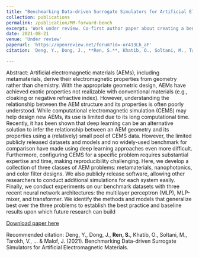 ```yaml
---
title: "Benchmarking Data-driven Surrogate Simulators for Artificial Electromagnetic Materials" 
collection: publications
permalink: /publication/MM-forward-bench
excerpt: 'Work under review. Co-first author paper about creating a benchmark suite for easy benchmarking of the forward mapping of the AEM property emulator'
date: 2021-08-21
venue: 'Under review'
paperurl: 'https://openreview.net/forum?id=-or413Lh_aF'
citation: 'Deng, Y., Dong, J., **Ren, S.**, Khatib, O., Soltani, M., Tarokh, V., ... & Malof, J. (2021). Benchmarking Data-driven Surrogate Simulators for Artificial Electromagnetic Materials.'

---
```


Abstract: Artificial electromagnetic materials (AEMs), including metamaterials, derive their electromagnetic properties from geometry rather than chemistry. With the appropriate geometric design, AEMs have achieved exotic properties not realizable with conventional materials (e.g., cloaking or negative refractive index). However, understanding the relationship between the AEM structure and its properties is often poorly understood. While computational electromagnetic simulation (CEMS) may help design new AEMs, its use is limited due to its long computational time. Recently, it has been shown that deep learning can be an alternative solution to infer the relationship between an AEM geometry and its properties using a (relatively) small pool of CEMS data. However, the limited publicly released datasets and models and no widely-used benchmark for comparison have made using deep learning approaches even more difficult. Furthermore, configuring CEMS for a specific problem requires substantial expertise and time, making reproducibility challenging. Here, we develop a collection of three classes of AEM problems: metamaterials, nanophotonics, and color filter designs. We also publicly release software, allowing other researchers to conduct additional simulations for each system easily. Finally, we conduct experiments on our benchmark datasets with three recent neural network architectures: the multilayer perceptron (MLP), MLP-mixer, and transformer. We identify the methods and models that generalize best over the three problems to establish the best practice and baseline results upon which future research can build 

[Download paper here](https://onlinelibrary.wiley.com/doi/full/10.1002/adfm.202101748)

Recommended citation: Deng, Y., Dong, J., **Ren, S.**, Khatib, O., Soltani, M., Tarokh, V., ... & Malof, J. (2021). Benchmarking Data-driven Surrogate Simulators for Artificial Electromagnetic Materials. 
